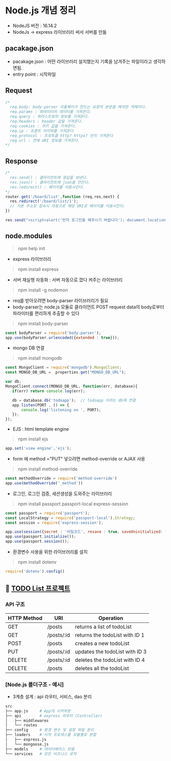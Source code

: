 # Node.js 개념 정리 
- NodeJS 버전 : 16.14.2
- NodeJs -> express 라이브러리 써서 서버를 만듦

## pacakage.json
- pacakage.json : 어떤 라이브러리 설치했는지 기록을 남겨주는 파일이라고 생각하면됨.
- entry point : 시작파일 

## Request
```javascript
/*
  req.body: body-parser 미들웨어가 만드는 요청의 본문을 해석한 객체이다.
  req.params : 파라미터의 데이터를 가져온다.
  req.query : 쿼리스트링의 정보를 가져온다.
  req.headers : header 값을 가져온다.
  req.cookies : 쿠키 값을 가져온다.
  req.ip : 프론트 아이피를 가져온다
  req.protocol : 프로토콜 http? https? 인지 가져온다
  req.url : 전체 URI 정보를 가져온다.
*/
```

## Response
```javascript
/*
  res.send() : 클라이언트에 응답을 보낸다.
  res.json() : 클라이언트에 json을 만든다.
  res.redirect() : 페이지를 이동시킨다.
*/
router.get('/board/list',function (req,res,next) {
  res.redirect('/board/list/1'); 
  // 기본 주소로 접속시 자동으로 해당 URI로 페이지를 이동시킨다.
})

res.send("<script>alert('먼저 로그인을 해주시기 바랍니다'); document.location.href='/board/list'</script>");
```
## node.modules
> npm help init <br>
- express 라이브러리 
> npm install express

- 서버 재실행 자동화 : 서버 자동으로 껐다 켜주는 라이브러리 
> npm install -g nodemon

- req를 받아오려면 body-parser 라이브러리가 필요
- body-parser는 node.js 모듈로 클라이언트 POST request data의 body로부터 파라미터를 편리하게 추출할 수 있다
> npm install body-parser
```javascript
const bodyParser = require('body-parser');
app.use(bodyParser.urlencoded({extended : true}));
```

- mongo DB 연결 
> npm install mongodb
 ```javascript
const MongoClient = require('mongodb').MongoClient;
const MONGO_DB_URL =  properties.get("MONGO_DB_URL");

var db; 
MongoClient.connect(MONGO_DB_URL, function(err, database){
    if(err) return console.log(err);

    db = database.db('todoapp');  // todoapp 이라는 db에 연결
    app.listen(PORT , () => {  
        console.log('listening on ', PORT);
    });
});
```

- EJS : html template engine
> npm install ejs
 ```javascript
app.set('view engine','ejs');      
```

-  form 에 method ="PUT" 넣으려면 method-override or AJAX 사용 
> npm install method-override
```javascript
const methodOverride = require('method-override')
app.use(methodOverride('_method'))
```

- 로그인, 로그인 검증, 세션생성을 도와주는 라이브러리
> npm install passport passport-local express-session
```javascript
const passport = require('passport');
const LocalStrategy = require('passport-local').Strategy;
const session = require('express-session');

app.use(session({secret : '비밀코드', resave : true, saveUninitialized: false}));
app.use(passport.initialize());
app.use(passport.session()); 
```
- 환경변수 사용을 위한 라이브러리를 설치
> npm install dotenv
```javascript
require('dotenv').config()
```
## 📑 <a href="https://github.com/jaero0725/NodeJsStudy/tree/main/TODOAPP">TODO List 프로젝트 </a> 
### API 구조
| HTTP Method | URI | Operation |
| --- | --- | --- |
| GET | /posts | returns a list of todoList |
| GET | /posts/:id | returns the todoList with ID 1 |
| POST | /posts | creates a new todoList |
| PUT | /posts/:id | updates the todoList with ID 3 |
| DELETE | /posts/:id | deletes the todoList with ID 4 |
| DELETE | /posts | deletes all the todoList |

### [Node.js 폴더구조 - 예시]
- 3계층 설계 : api 라우터, 서비스, dao 분리
```bash
src
├── app.js     # App의 시작부분
├── api        # express 라우터 (Controller)
│   ├── middlewares 
│   └── routes
├── config     # 환경 변수 및 설정 파일 분리
├── loaders    # 시작 프로세스를 모듈별로 분할
│   ├── express.js
│   └── mongoose.js
├── models     # 데이터베이스 모델
└── services   # 모든 비즈니스 로직
``` 
